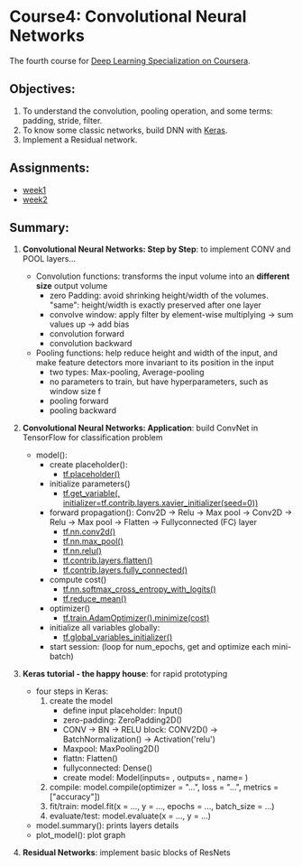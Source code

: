# Course4: Convolutional Neural Networks
The fourth course for [Deep Learning Specialization on Coursera](https://www.coursera.org/specializations/deep-learning).


## Objectives:

1. To understand the convolution, pooling operation, and some terms: padding, stride, filter.
2. To know some classic networks, build DNN with [Keras](https://keras.io/).
3. Implement a Residual network.

## Assignments:

* [week1](https://github.com/zyunsg/deep-learning/tree/master/course4/week1) 
* [week2](https://github.com/zyunsg/deep-learning/tree/master/course4/week2)

## Summary:

1. **Convolutional Neural Networks: Step by Step**: to implement CONV and POOL layers... 
   * Convolution functions: transforms the input volume into an **different size** output volume
      - zero Padding: avoid shrinking height/width of the volumes. "same": height/width is exactly preserved after one layer
      - convolve window: apply filter by element-wise multiplying -> sum values up -> add bias
      - convolution forward
      - convolution backward
   * Pooling functions: help reduce height and width of the input, and make feature detectors more invariant to its position in the input
      - two types: Max-pooling, Average-pooling
      - no parameters to train, but have hyperparameters, such as window size f
      - pooling forward
      - pooling backward
   
2. **Convolutional Neural Networks: Application**: build ConvNet in TensorFlow for classification problem
   * model():
     * create placeholder(): 
       - [tf.placeholder()](https://www.tensorflow.org/api_docs/python/tf/placeholder)
     * initialize parameters()
       - [tf.get_variable(, initializer=tf.contrib.layers.xavier_initializer(seed=0))](https://www.tensorflow.org/api_docs/python/tf/get_variable)
     * forward propagation(): Conv2D -> Relu -> Max pool -> Conv2D -> Relu -> Max pool -> Flatten -> Fullyconnected (FC) layer
       - [tf.nn.conv2d()](https://www.tensorflow.org/api_docs/python/tf/nn/conv2d)
       - [tf.nn.max_pool()](https://www.tensorflow.org/api_docs/python/tf/nn/max_pool)
       - [tf.nn.relu()](https://www.tensorflow.org/api_docs/python/tf/nn/relu)
       - [tf.contrib.layers.flatten()](https://www.tensorflow.org/api_docs/python/tf/contrib/layers/flatten)
       - [tf.contrib.layers.fully_connected()](https://www.tensorflow.org/api_docs/python/tf/contrib/layers/fully_connected)
     * compute cost()
       - [tf.nn.softmax_cross_entropy_with_logits()](https://www.tensorflow.org/api_docs/python/tf/nn/softmax_cross_entropy_with_logits)
       - [tf.reduce_mean()](https://www.tensorflow.org/api_docs/python/tf/reduce_mean)
     * optimizer()
       - [tf.train.AdamOptimizer().minimize(cost)](https://www.tensorflow.org/api_docs/python/tf/train/AdamOptimizer)
     * initialize all variables globally:
       - [tf.global_variables_initializer()](https://www.tensorflow.org/api_docs/python/tf/global_variables_initializer)
     * start session: (loop for num_epochs, get and optimize each mini-batch)
     
3. **Keras tutorial - the happy house**: for rapid prototyping
   * four steps in Keras:
      1. create the model 
         - define input placeholder: Input()
         - zero-padding: ZeroPadding2D()
         - CONV -> BN -> RELU block: CONV2D() -> BatchNormalization() -> Activation('relu')
         - Maxpool: MaxPooling2D()
         - flattn: Flatten()
         - fullyconnected: Dense()
         - create model: Model(inputs= , outputs= , name= )
      2. compile: model.compile(optimizer = "...", loss = "...", metrics = ["accuracy"])
      3. fit/train: model.fit(x = ..., y = ..., epochs = ..., batch_size = ...)
      4. evaluate/test: model.evaluate(x = ..., y = ...)
    * model.summary(): prints layers details
    * plot_model(): plot graph

4. **Residual Networks**: implement basic blocks of ResNets

